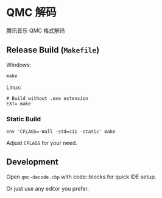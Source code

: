 # QMC 解码

腾讯音乐 QMC 格式解码

## Release Build (`Makefile`)

Windows:

    make

Linux:

    # Build without .exe extension
    EXT= make

### Static Build

    env 'CFLAGS=-Wall -std=c11 -static' make

Adjust `CFLAGS` for your need.

## Development

Open `qmc-decode.cbp` with code::blocks for quick IDE setup.

Or just use any editor you prefer.
